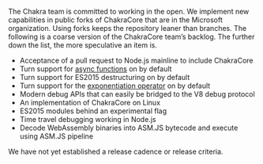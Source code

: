 The Chakra team is committed to working in the open. We implement new capabilities in public forks of ChakraCore that are in the Microsoft organization. Using forks keeps the repository leaner than branches. The following is a coarse version of the ChakraCore team’s backlog. The further down the list, the more speculative an item is.
* Acceptance of a pull request to Node.js mainline to include ChakraCore
* Turn support for [async functions](https://github.com/tc39/ecmascript-asyncawait) on by default
* Turn support for ES2015 destructuring on by default
* Turn support for the [exponentiation operator](https://github.com/rwaldron/exponentiation-operator) on by default
* Modern debug APIs that can easily be bridged to the V8 debug protocol
* An implementation of ChakraCore on Linux
* ES2015 modules behind an experimental flag
* Time travel debugging working in Node.js
* Decode WebAssembly binaries into ASM.JS bytecode and execute using ASM.JS pipeline

We have not yet established a release cadence or release criteria. 